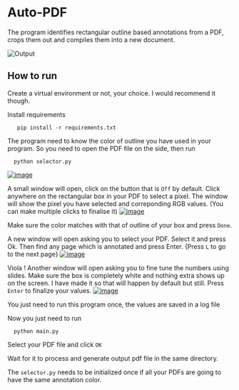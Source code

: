 # Auto-PDF

The program identifies rectangular outline based annotations from a PDF, crops them out and compiles them into a new document.



![Output](https://i.ibb.co/mNCtWjd/image.png)


## How to run

Create a virtual environment or not, your choice. I would recommend it though.

Install requirements

       pip install -r requirements.txt

The program need to know the color of outline you have used in your program. So you need to open the PDF file on the side, then run  

      python selector.py

<a href="https://imgbb.com/"><img src="https://i.ibb.co/D1FytqF/image.png" alt="image" border="0"></a>

A small window will open, click on the button that is `Off` by default. Click anywhere on the rectangular box in your PDF to select a pixel. The window will show the pixel you have selected and correponding RGB values. (You can make multiple clicks to finalise it)
<a href="https://ibb.co/LCzmKwS"><img src="https://i.ibb.co/zShpdcs/image.png" alt="image" border="0"></a>


Make sure the color matches with that of outline of your box and press `Done`. 



A new window will open asking you to select your PDF. Select it and press Ok. Then find any page which is annotated and press Enter. {Press `L` to go to the next page}
<a href="https://imgbb.com/"><img src="https://i.ibb.co/vDsyBcr/image.png" alt="image" border="0"></a>

Viola ! Another window will open asking you to fine tune the numbers using slides. Make sure the box is completely white and nothing extra shows up on the screen. I have made it so that will happen by default but still. Press `Enter` to finalize your values.
<a href="https://ibb.co/w0nWVtZ"><img src="https://i.ibb.co/K0tqdnc/image.png" alt="image" border="0"></a>

You just need to run this program once, the values are saved in a log file


Now you just need to run 

      python main.py

Select your PDF file and click `OK`


Wait for it to process and generate output pdf file in the same directory. 


The `selector.py` needs to be initialized once if all your PDFs are going to have the same annotation color. 
